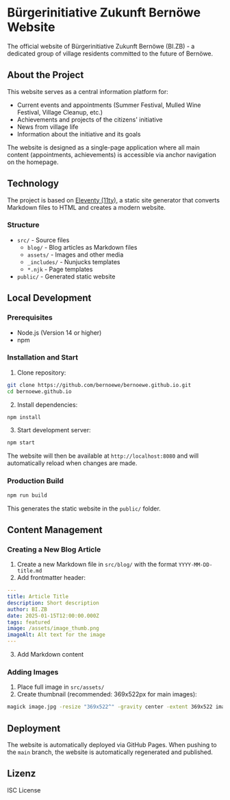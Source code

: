 # Bürgerinitiative Zukunft Bernöwe Website

The official website of Bürgerinitiative Zukunft Bernöwe (BI.ZB) - a dedicated group of village residents committed to the future of Bernöwe.

## About the Project

This website serves as a central information platform for:
- Current events and appointments (Summer Festival, Mulled Wine Festival, Village Cleanup, etc.)
- Achievements and projects of the citizens' initiative
- News from village life
- Information about the initiative and its goals

The website is designed as a single-page application where all main content (appointments, achievements) is accessible via anchor navigation on the homepage.

## Technology

The project is based on [Eleventy (11ty)](https://www.11ty.dev/), a static site generator that converts Markdown files to HTML and creates a modern website.

### Structure
- `src/` - Source files
  - `blog/` - Blog articles as Markdown files
  - `assets/` - Images and other media
  - `_includes/` - Nunjucks templates
  - `*.njk` - Page templates
- `public/` - Generated static website

## Local Development

### Prerequisites
- Node.js (Version 14 or higher)
- npm

### Installation and Start

1. Clone repository:
```bash
git clone https://github.com/bernoewe/bernoewe.github.io.git
cd bernoewe.github.io
```

2. Install dependencies:
```bash
npm install
```

3. Start development server:
```bash
npm start
```

The website will then be available at `http://localhost:8080` and will automatically reload when changes are made.

### Production Build

```bash
npm run build
```

This generates the static website in the `public/` folder.

## Content Management

### Creating a New Blog Article

1. Create a new Markdown file in `src/blog/` with the format `YYYY-MM-DD-title.md`
2. Add frontmatter header:
```yaml
---
title: Article Title
description: Short description
author: BI.ZB
date: 2025-01-15T12:00:00.000Z
tags: featured
image: /assets/image_thumb.png
imageAlt: Alt text for the image
---
```
3. Add Markdown content

### Adding Images

1. Place full image in `src/assets/`
2. Create thumbnail (recommended: 369x522px for main images):
```bash
magick image.jpg -resize "369x522^" -gravity center -extent 369x522 image_thumb.png
```

## Deployment

The website is automatically deployed via GitHub Pages. When pushing to the `main` branch, the website is automatically regenerated and published.

## Lizenz

ISC License